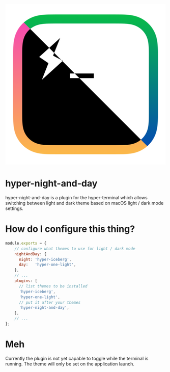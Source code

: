 ![alt text](assets/logo.png)

# hyper-night-and-day
hyper-night-and-day is a plugin for the hyper-terminal which allows switching
between light and dark theme based on macOS light / dark mode settings.


# How do I configure this thing?
```javascript
module.exports = {
    // configure what themes to use for light / dark mode
    nightAndDay: {
      night: 'hyper-iceberg',
      day:   'hyper-one-light',
    },
    // ... 
    plugins: [
      // list themes to be installed
      'hyper-iceberg',
      'hyper-one-light',
      // put it after your themes
      'hyper-night-and-day',
    ],
    // ...
};
```

# Meh
Currently the plugin is not yet capable to toggle while the terminal
is running. The theme will only be set on the application launch.
